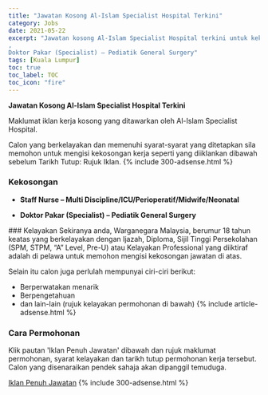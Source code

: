 ```yaml
---
title: "Jawatan Kosong Al-Islam Specialist Hospital Terkini" 
category: Jobs 
date: 2021-05-22 
excerpt: "Jawatan kosong Al-Islam Specialist Hospital terkini untuk kekosongan Staff Nurse – Multi Discipline/ICU/Perioperatif/Midwife/Neonatal
,
Doktor Pakar (Specialist) – Pediatik General Surgery" 
tags: [Kuala Lumpur] 
toc: true 
toc_label: TOC 
toc_icon: "fire" 
--- 
```


**Jawatan Kosong Al-Islam Specialist Hospital Terkini**

Maklumat iklan kerja kosong yang ditawarkan oleh Al-Islam Specialist Hospital. 

Calon yang berkelayakan dan memenuhi syarat-syarat yang ditetapkan sila memohon untuk mengisi kekosongan kerja seperti yang diiklankan dibawah sebelum Tarikh Tutup: Rujuk Iklan. 
{% include 300-adsense.html %} 
### Kekosongan 
<ul>
<li>
<p><strong>Staff Nurse &#8211; Multi Discipline/ICU/Perioperatif/Midwife/Neonatal</strong></p>
</li>
<li>
<p><strong>Doktor Pakar (Specialist) &#8211; Pediatik General Surgery&#160;</strong></p>
</li>
</ul> 
### Kelayakan 
Sekiranya anda, Warganegara Malaysia, berumur 18 tahun keatas yang berkelayakan dengan Ijazah, Diploma, Sijil Tinggi Persekolahan (SPM, STPM, “A” Level, Pre-U) atau Kelayakan Professional yang diiktiraf adalah di pelawa untuk memohon mengisi kekosongan jawatan di atas.

Selain itu calon juga perlulah mempunyai ciri-ciri berikut:
- Berperwatakan menarik
- Berpengetahuan
- dan lain-lain (rujuk kelayakan permohonan di bawah) 
{% include article-adsense.html %} 
### Cara Permohonan 
Klik pautan 'Iklan Penuh Jawatan' dibawah dan rujuk maklumat permohonan, syarat kelayakan dan tarikh tutup permohonan kerja tersebut.
Calon yang disenaraikan pendek sahaja akan dipanggil temuduga.

<a href="https://www.jobstreet.com.my/en/job-search/jobs-at-al-islam-specialist-hospital/" class="btn btn--info" target="_blank" rel="nofollow noopenner">Iklan Penuh Jawatan</a> 
{% include 300-adsense.html %} 